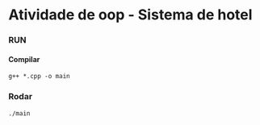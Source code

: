 # Atividade de oop - Sistema de hotel

### RUN

#### Compilar
```
g++ *.cpp -o main 
```

### Rodar
```
./main
```